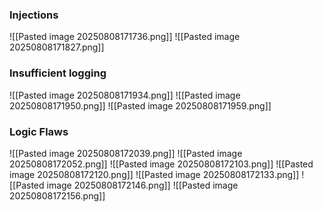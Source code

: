 ### Injections
![[Pasted image 20250808171736.png]]
![[Pasted image 20250808171827.png]]


### Insufficient logging
![[Pasted image 20250808171934.png]]
![[Pasted image 20250808171950.png]]
![[Pasted image 20250808171959.png]]


### Logic Flaws
![[Pasted image 20250808172039.png]]
![[Pasted image 20250808172052.png]]
![[Pasted image 20250808172103.png]]
![[Pasted image 20250808172120.png]]
![[Pasted image 20250808172133.png]]
![[Pasted image 20250808172146.png]]
![[Pasted image 20250808172156.png]]

